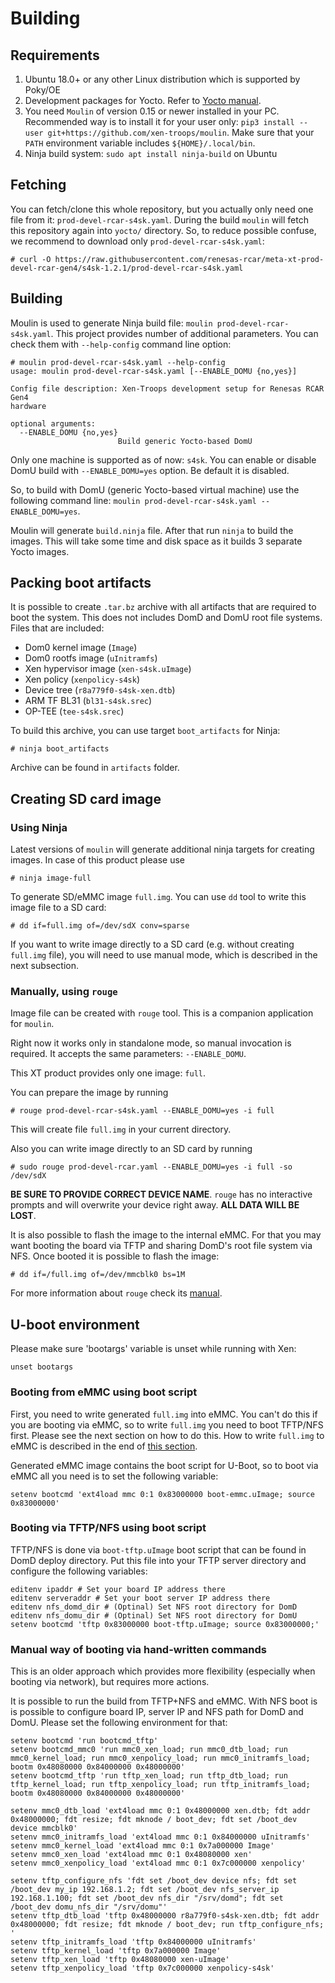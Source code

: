 # Building
## Requirements

1. Ubuntu 18.0+ or any other Linux distribution which is supported by Poky/OE
2. Development packages for Yocto. Refer to [Yocto
   manual](https://docs.yoctoproject.org/brief-yoctoprojectqs/index.html#build-host-packages).
3. You need `Moulin` of version 0.15 or newer installed in your
   PC. Recommended way is to install it for your user only: `pip3
   install --user git+https://github.com/xen-troops/moulin`. Make sure
   that your `PATH` environment variable includes
   `${HOME}/.local/bin`.
4. Ninja build system: `sudo apt install ninja-build` on Ubuntu

## Fetching

You can fetch/clone this whole repository, but you actually only need
one file from it: `prod-devel-rcar-s4sk.yaml`. During the build `moulin`
will fetch this repository again into `yocto/` directory. So, to
reduce possible confuse, we recommend to download only
`prod-devel-rcar-s4sk.yaml`:

```
# curl -O https://raw.githubusercontent.com/renesas-rcar/meta-xt-prod-devel-rcar-gen4/s4sk-1.2.1/prod-devel-rcar-s4sk.yaml
```

## Building

Moulin is used to generate Ninja build file: `moulin
prod-devel-rcar-s4sk.yaml`. This project provides number of additional
parameters. You can check them with `--help-config` command
line option:

```
# moulin prod-devel-rcar-s4sk.yaml --help-config
usage: moulin prod-devel-rcar-s4sk.yaml [--ENABLE_DOMU {no,yes}]

Config file description: Xen-Troops development setup for Renesas RCAR Gen4
hardware

optional arguments:
  --ENABLE_DOMU {no,yes}
                        Build generic Yocto-based DomU
```

Only one machine is supported as of now: `s4sk`. You can enable or
disable DomU build with `--ENABLE_DOMU=yes` option.
Be default it is disabled.

So, to build with DomU (generic Yocto-based virtual machine) use the
following command line: `moulin prod-devel-rcar-s4sk.yaml
--ENABLE_DOMU=yes`.

Moulin will generate `build.ninja` file. After that run `ninja` to
build the images. This will take some time and disk space as it builds
3 separate Yocto images.

## Packing boot artifacts

It is possible to create `.tar.bz` archive with all artifacts that are
required to boot the system. This does not includes DomD and DomU
root file systems. Files that are included:

* Dom0 kernel image (`Image`)
* Dom0 rootfs image (`uInitramfs`)
* Xen hypervisor image (`xen-s4sk.uImage`)
* Xen policy (`xenpolicy-s4sk`)
* Device tree (`r8a779f0-s4sk-xen.dtb`)
* ARM TF BL31 (`bl31-s4sk.srec`)
* OP-TEE (`tee-s4sk.srec`)

To build this archive, you can use target `boot_artifacts` for Ninja:

```
# ninja boot_artifacts
```

Archive can be found in `artifacts` folder.

## Creating SD card image

### Using Ninja

Latest versions of `moulin` will generate additional ninja targets for
creating images. In case of this product please use

```
# ninja image-full
```

To generate SD/eMMC image `full.img`. You can use `dd` tool to write
this image file to a SD card:

```
# dd if=full.img of=/dev/sdX conv=sparse
```

If you want to write image directly to a SD card (e.g. without
creating `full.img` file), you will need to use manual mode, which is
described in the next subsection.

### <a name="writing_emmc"></a>Manually, using `rouge`

Image file can be created with `rouge` tool. This is a companion
application for `moulin`.

Right now it works only in standalone mode, so manual invocation is
required. It accepts the same parameters: `--ENABLE_DOMU`.

This XT product provides only one image: `full`.

You can prepare the image by running

```
# rouge prod-devel-rcar-s4sk.yaml --ENABLE_DOMU=yes -i full
```

This will create file `full.img` in your current directory.

Also you can write image directly to an SD card by running

```
# sudo rouge prod-devel-rcar.yaml --ENABLE_DOMU=yes -i full -so /dev/sdX
```

**BE SURE TO PROVIDE CORRECT DEVICE NAME**. `rouge` has no
interactive prompts and will overwrite your device right away. **ALL
DATA WILL BE LOST**.

It is also possible to flash the image to the internal eMMC.
For that you may want booting the board via TFTP and sharing DomD's
root file system via NFS. Once booted it is possible to flash the image:

```
# dd if=/full.img of=/dev/mmcblk0 bs=1M
```

For more information about `rouge` check its
[manual](https://moulin.readthedocs.io/en/latest/rouge.html).

## U-boot environment

Please make sure 'bootargs' variable is unset while running with Xen:
```
unset bootargs
```

### Booting from eMMC using boot script

First, you need to write generated `full.img` into eMMC. You can't do
this if you are booting via eMMC, so to write `full.img` you need to
boot TFTP/NFS first. Please see the next section on how to do
this. How to write `full.img` to eMMC is described in the end of [this
section](#writing_emmc).

Generated eMMC image contains the boot script for U-Boot, so to boot
via eMMC all you need is to set the following variable:

```
setenv bootcmd 'ext4load mmc 0:1 0x83000000 boot-emmc.uImage; source 0x83000000'
```

### Booting via TFTP/NFS using boot script

TFTP/NFS is done via `boot-tftp.uImage` boot script that can be found
in DomD deploy directory. Put this file into your TFTP server
directory and configure the following variables:

```
editenv ipaddr # Set your board IP address there
editenv serveraddr # Set your boot server IP address there
editenv nfs_domd_dir # (Optinal) Set NFS root directory for DomD
editenv nfs_domu_dir # (Optinal) Set NFS root directory for DomU
setenv bootcmd 'tftp 0x83000000 boot-tftp.uImage; source 0x83000000;'
```

### Manual way of booting via hand-written commands

This is an older approach which provides more flexibility (especially
when booting via network), but requires more actions.

It is possible to run the build from TFTP+NFS and eMMC. With NFS boot
is is possible to configure board IP, server IP and NFS path for DomD
and DomU. Please set the following environment for that:

```
setenv bootcmd 'run bootcmd_tftp'
setenv bootcmd_mmc0 'run mmc0_xen_load; run mmc0_dtb_load; run mmc0_kernel_load; run mmc0_xenpolicy_load; run mmc0_initramfs_load; bootm 0x48080000 0x84000000 0x48000000'
setenv bootcmd_tftp 'run tftp_xen_load; run tftp_dtb_load; run tftp_kernel_load; run tftp_xenpolicy_load; run tftp_initramfs_load; bootm 0x48080000 0x84000000 0x48000000'

setenv mmc0_dtb_load 'ext4load mmc 0:1 0x48000000 xen.dtb; fdt addr 0x48000000; fdt resize; fdt mknode / boot_dev; fdt set /boot_dev device mmcblk0'
setenv mmc0_initramfs_load 'ext4load mmc 0:1 0x84000000 uInitramfs'
setenv mmc0_kernel_load 'ext4load mmc 0:1 0x7a000000 Image'
setenv mmc0_xen_load 'ext4load mmc 0:1 0x48080000 xen'
setenv mmc0_xenpolicy_load 'ext4load mmc 0:1 0x7c000000 xenpolicy'

setenv tftp_configure_nfs 'fdt set /boot_dev device nfs; fdt set /boot_dev my_ip 192.168.1.2; fdt set /boot_dev nfs_server_ip 192.168.1.100; fdt set /boot_dev nfs_dir "/srv/domd"; fdt set /boot_dev domu_nfs_dir "/srv/domu"'
setenv tftp_dtb_load 'tftp 0x48000000 r8a779f0-s4sk-xen.dtb; fdt addr 0x48000000; fdt resize; fdt mknode / boot_dev; run tftp_configure_nfs; '
setenv tftp_initramfs_load 'tftp 0x84000000 uInitramfs'
setenv tftp_kernel_load 'tftp 0x7a000000 Image'
setenv tftp_xen_load 'tftp 0x48080000 xen-uImage'
setenv tftp_xenpolicy_load 'tftp 0x7c000000 xenpolicy-s4sk'

```
